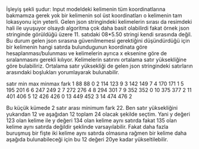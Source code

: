 İşleyiş şekli şudur:
Input modeldeki kelimenin tüm koordinatlarına bakmamıza gerek yok bir kelimenin sol üst koordinatları o kelimenin tam lokasyonu için yeterli.
Gelen json stringindeki kelimelerin sırası da resimdeki hali ile uyuşuyor olsaydı algoritma çok daha basit olabilirdi fakat örnek json stringinde görüldüğü üzere 11. satıdaki 08*5.50 stringi kendi sırasında değil.
Bu durum gelen json sırasına güvenilmemesi gerektiğini düşündürdüğü için bir kelimenin hangi satırda bulundugunun koordinata göre hesaplanması/bulunması ve kelimelerin ayrıca x eksenine göre de sıralanmasını gerekli kılıyor. 
Kelimelerin satırını ortalama satır yüksekliğine göre bulabiliriz. Ortalama satır yüksekliği de gelen json stringindeki satırların arasındaki boşlukları yorumlayarak bulunabilir. 

satır	min	max		minmax fark
1	    88	88		  0
2	    114	123		  9
3	    142	149		  7
4	    170	171		  1
5	    195	201		  6
6	    247	249		  2
7	    272	276		  4
8	    294	301		  7
9	    352	352		  0
10	  375	377		  2
11	  401	406		  5
12	  426	426		  0
13	  449	452		  3
14	  474	476		  2

Bu küçük kümede 2 satır arası minimum fark 22. Ben satır yüksekliğini yukarıdan 12 ve aşağıdan 12 toplam 24 olacak şekilde seçtim. Yani y değeri 123 olan kelime ile y değeri 134 olan kelime aynı satırda fakat 135 olan kelime aynı satırda değildir şeklinde varsayılabilir.
Fakat daha fazla buruşmuş bir fişte iki kelime aynı satırda olmasına rağmen bir kelime daha aşağıda bulunabileceği için bu 12 değeri 20ye kadar yükseltilebilir.
